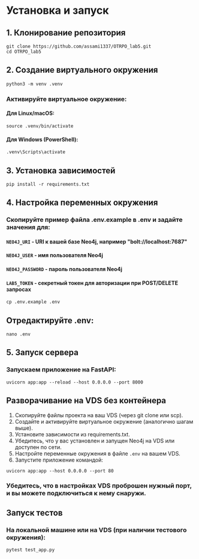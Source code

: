 # Установка и запуск

## 1. Клонирование репозитория
```
git clone https://github.com/assami1337/OTRPO_lab5.git
cd OTRPO_lab5
```
## 2. Создание виртуального окружения
```
python3 -m venv .venv
```
### Активируйте виртуальное окружение:
#### Для Linux/macOS:
```
source .venv/bin/activate
```
#### Для Windows (PowerShell):
```
.venv\Scripts\activate
```
## 3. Установка зависимостей
```
pip install -r requirements.txt
```
## 4. Настройка переменных окружения
### Скопируйте пример файла .env.example в .env и задайте значения для:
#### `NEO4J_URI` - URI к вашей базе Neo4j, например "bolt://localhost:7687"
#### `NEO4J_USER` - имя пользователя Neo4j
#### `NEO4J_PASSWORD` - пароль пользователя Neo4j
#### `LAB5_TOKEN` - секретный токен для авторизации при POST/DELETE запросах
```
cp .env.example .env
```
## Отредактируйте .env:
```
nano .env
```
## 5. Запуск сервера
### Запускаем приложение на FastAPI:
```
uvicorn app:app --reload --host 0.0.0.0 --port 8000
```
## Разворачивание на VDS без контейнера

 1. Скопируйте файлы проекта на ваш VDS (через git clone или scp).
 2. Создайте и активируйте виртуальное окружение (аналогично шагам выше).
 3. Установите зависимости из requirements.txt.
 4. Убедитесь, что у вас установлен и запущен Neo4j на VDS или доступен по сети.
 5. Настройте переменные окружения в файле `.env` на вашем VDS.
 6. Запустите приложение командой:
```
uvicorn app:app --host 0.0.0.0 --port 80
```
### Убедитесь, что в настройках VDS проброшен нужный порт, и вы можете подключиться к нему снаружи.

## Запуск тестов
### На локальной машине или на VDS (при наличии тестового окружения):
```
pytest test_app.py
```

